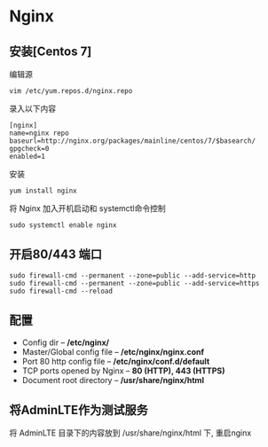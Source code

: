 # Nginx

## 安装[Centos 7]

编辑源

```shell
vim /etc/yum.repos.d/nginx.repo
```

录入以下内容

```shell
[nginx]
name=nginx repo
baseurl=http://nginx.org/packages/mainline/centos/7/$basearch/
gpgcheck=0
enabled=1
```

安装

```shell
yum install nginx
```



将 Nginx 加入开机启动和 systemctl命令控制

```shell
sudo systemctl enable nginx
```



## 开启80/443 端口

```shell
sudo firewall-cmd --permanent --zone=public --add-service=http
sudo firewall-cmd --permanent --zone=public --add-service=https
sudo firewall-cmd --reload
```





## 配置

- Config dir – **/etc/nginx/**
- Master/Global config file – **/etc/nginx/nginx.conf**
- Port 80 http config file – **/etc/nginx/conf.d/default**
- TCP ports opened by Nginx – **80 (HTTP), 443 (HTTPS)**
- Document root directory – **/usr/share/nginx/html**



## 将AdminLTE作为测试服务

将 AdminLTE 目录下的内容放到 /usr/share/nginx/html 下, 重启nginx
